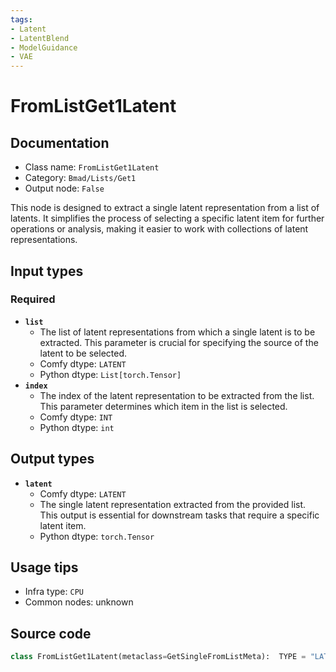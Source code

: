 ```yaml
---
tags:
- Latent
- LatentBlend
- ModelGuidance
- VAE
---
```


# FromListGet1Latent
## Documentation
- Class name: `FromListGet1Latent`
- Category: `Bmad/Lists/Get1`
- Output node: `False`

This node is designed to extract a single latent representation from a list of latents. It simplifies the process of selecting a specific latent item for further operations or analysis, making it easier to work with collections of latent representations.
## Input types
### Required
- **`list`**
    - The list of latent representations from which a single latent is to be extracted. This parameter is crucial for specifying the source of the latent to be selected.
    - Comfy dtype: `LATENT`
    - Python dtype: `List[torch.Tensor]`
- **`index`**
    - The index of the latent representation to be extracted from the list. This parameter determines which item in the list is selected.
    - Comfy dtype: `INT`
    - Python dtype: `int`
## Output types
- **`latent`**
    - Comfy dtype: `LATENT`
    - The single latent representation extracted from the provided list. This output is essential for downstream tasks that require a specific latent item.
    - Python dtype: `torch.Tensor`
## Usage tips
- Infra type: `CPU`
- Common nodes: unknown


## Source code
```python
class FromListGet1Latent(metaclass=GetSingleFromListMeta):  TYPE = "LATENT"

```
